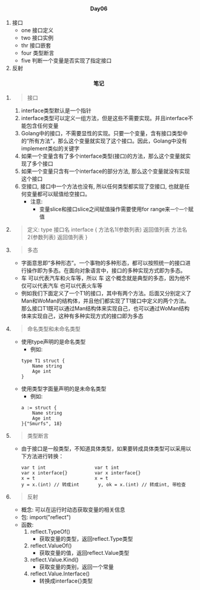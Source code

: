 #### <center>Day06</center>

1. 接口
    * one 接口定义
    * two 接口实例
    * thr 接口嵌套
	* four 类型断言
	* five 判断一个变量是否实现了指定接口
2. 反射


#### <center>笔记</center>
1. > 接口
	1. interface类型默认是一个指针
	2. interface类型可以定义一组方法，但是这些不需要实现。并且interface不能包含任何变量
	3. Golang中的接口，不需要显性的实现。只要一个变量，含有接口类型中的“所有方法”，那么这个变量就实现了这个接口。因此，Golang中没有implement类似的关键字
	4. 如果一个变量含有了多个interface类型(接口)的方法，那么这个变量就实现了多个接口
	5. 如果一个变量只含有一个interface的部分方法, 那么这个变量就没有实现这个接口
	6. 空接口, 接口中一个方法也没有, 所以任何类型都实现了空接口, 也就是任何变量都可以赋值给空接口。
		* 注意:
			* 变量slice和接口slice之间赋值操作需要使用for range来```一个一个```赋值
2. > 定义:
	type 接口名 interface {
		方法名1(参数列表) 返回值列表
		方法名2(参数列表) 返回值列表
	}
3. > 多态
	* 字面意思即“多种形态”。一个事物的多种形态，都可以按照统一的接口进行操作即为多态。在面向对象语言中，接口的多种实现方式即为多态。
	* 车 可以代表汽车和火车等，所以 车 这个概念就是典型的多态，因为他不仅可以代表汽车 也可以代表火车等
	* 例如我们下面定义了一个T1的接口，其中有两个方法。后面又分别定义了Man和WoMan的结构体，并且他们都实现了T1接口中定义的两个方法。那么接口T1既可以通过Man结构体来实现自己，也可以通过WoMan结构体来实现自己，这种有多种实现方式的接口即为多态
4. > 命名类型和未命名类型
	* 使用type声明的是命名类型
		* 例如:
		```
		type T1 struct {
			Name string
			Age int
		}
		```
	* 使用类型字面量声明的是未命名类型
		* 例如:
		```
		a := struct {
			Name string
			Age int
		}{"Smurfs", 18}
		```
5. > 类型断言
	* 由于接口是一般类型，不知道具体类型，如果要转成具体类型可以采用以下方法进行转换：
		```
		var t int 				   var t int
		var x interface{} 		   var x interface{}
		x = t 					   x = t
		y = x.(int)	// 转成int	   y, ok = x.(int) // 转成int, 带检查
		```
6. > 反射
	* 概念: 可以在运行时动态获取变量的相关信息
	* 包: import("reflect")
	* 函数:
		1. reflect.TypeOf()
			* 获取变量的类型，返回reflect.Type类型
		2. reflect.ValueOf()
			* 获取变量的值，返回reflect.Value类型
		3. reflect.Value.Kind()
			* 获取变量的类别，返回一个常量
		4. reflect.Value.Interface()
			* 转换成interface{}类型
